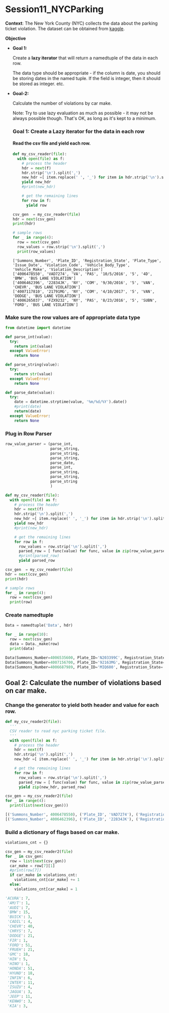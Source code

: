 # Session11_NYCParking
**Context**: The New York County (NYC) collects the data about the parking ticket violation. The dataset can be obtained from [kaggle](https://www.kaggle.com/new-york-city/nyc-parking-tickets).

**Objective**

 * **Goal 1:**

   Create a **lazy iterator** that will return a namedtuple of the data in each row. 

   The data type should be appropriate - if the column is date, you should be storing dates in the named tuple. If the field is integer, then it should be stored as integer. etc.

 * **Goal-2:**

   Calculate the number of violations by car make.

   Note: Try to use lazy evaluation as much as possible - it may not be always possible though. That's OK, as long as it's kept to a minimum.

   

   ### Goal 1: Create a Lazy iterator for the data in each row

   #### Read the csv file and yield each row.

   ```python
   def my_csv_reader(file):
     with open(file) as f:
       # process the header
       hdr = next(f)
       hdr.strip('\n').split(',')
       new_hdr =[ item.replace(' ', '_') for item in hdr.strip('\n').split(',')]
       yield new_hdr
       #print(new_hdr)
   
       # get the remaining lines
       for row in f:
         yield row
   ```

   ```python
   csv_gen  = my_csv_reader(file)
   hdr = next(csv_gen)
   print(hdr)
   
   # sample rows
   for _ in range(4):
     row = next(csv_gen)
     row_values = row.strip('\n').split(',')
     print(row_values)
   ```

   

   ```
   ['Summons_Number', 'Plate_ID', 'Registration_State', 'Plate_Type', 'Issue_Date', 'Violation_Code', 'Vehicle_Body_Type', 'Vehicle_Make', 'Violation_Description']
   ['4006478550', 'VAD7274', 'VA', 'PAS', '10/5/2016', '5', '4D', 'BMW', 'BUS LANE VIOLATION']
   ['4006462396', '22834JK', 'NY', 'COM', '9/30/2016', '5', 'VAN', 'CHEVR', 'BUS LANE VIOLATION']
   ['4007117810', '21791MG', 'NY', 'COM', '4/10/2017', '5', 'VAN', 'DODGE', 'BUS LANE VIOLATION']
   ['4006265037', 'FZX9232', 'NY', 'PAS', '8/23/2016', '5', 'SUBN', 'FORD', 'BUS LANE VIOLATION']
   ```

### Make sure the row values are of appropriate data type

```python
from datetime import datetime

def parse_int(value):
  try:
    return int(value)
  except ValueError:
    return None

def parse_string(value):
  try:
    return str(value)
  except ValueError:
    return None

def parse_date(value):
  try:
    date = datetime.strptime(value, '%m/%d/%Y').date()
    #print(date)
    return(date)
  except ValueError:
    return None
```

### Plug in Row Parser

```python
row_value_parser = (parse_int,
                    parse_string,
                    parse_string,
                    parse_string,
                    parse_date,
                    parse_int,
                    parse_string,
                    parse_string,
                    parse_string
                    )

def my_csv_reader(file):
  with open(file) as f:
    # process the header
    hdr = next(f)
    hdr.strip('\n').split(',')
    new_hdr =[ item.replace(' ', '_') for item in hdr.strip('\n').split(',')]
    yield new_hdr
    #print(new_hdr)

    # get the remaining lines
    for row in f:
      row_values = row.strip('\n').split(',')
      parsed_row = [ func(value) for func, value in zip(row_value_parser, row_values)]
      #print(parsed_row)
      yield parsed_row
```

```python
csv_gen  = my_csv_reader(file)
hdr = next(csv_gen)
print(hdr)

# sample rows
for _ in range(4):
  row = next(csv_gen)
  print(row)
```

### Create namedtuple

```python
Data = namedtuple('Data', hdr)

for _ in range(10):
  row = next(csv_gen)
  data = Data._make(row)
  print(data)

```

```python
Data(Summons_Number=4006535600, Plate_ID='N203399C', Registration_State='NY', Plate_Type='OMT', Issue_Date=datetime.date(2016, 10, 19), Violation_Code=5, Vehicle_Body_Type='SUBN', Vehicle_Make='FORD', Violation_Description='BUS LANE VIOLATION')
Data(Summons_Number=4007156700, Plate_ID='92163MG', Registration_State='NY', Plate_Type='COM', Issue_Date=datetime.date(2017, 4, 13), Violation_Code=5, Vehicle_Body_Type='VAN', Vehicle_Make='FRUEH', Violation_Description='BUS LANE VIOLATION')
Data(Summons_Number=4006687989, Plate_ID='MIQ600', Registration_State='SC', Plate_Type='PAS', Issue_Date=datetime.date(2016, 11, 21), Violation_Code=5, Vehicle_Body_Type='VN', Vehicle_Make='HONDA', Violation_Description='BUS LANE VIOLATION')
```



## Goal 2: Calculate the number of violations based on car make.

### Change the generator to yield both header and value for each row.

```python
def my_csv_reader2(file):
  '''
  CSV reader to read nyc parking ticket file.
  '''
  with open(file) as f:
    # process the header
    hdr = next(f)
    hdr.strip('\n').split(',')
    new_hdr =[ item.replace(' ', '_') for item in hdr.strip('\n').split(',')]

    # get the remaining lines
    for row in f:
      row_values = row.strip('\n').split(',')
      parsed_row = [ func(value) for func, value in zip(row_value_parser, row_values)]
      yield zip(new_hdr, parsed_row)
```

```python
csv_gen = my_csv_reader2(file)
for _ in range(4):
  print(list(next(csv_gen)))
```

```python
[('Summons_Number', 4006478550), ('Plate_ID', 'VAD7274'), ('Registration_State', 'VA'), ('Plate_Type', 'PAS'), ('Issue_Date', datetime.date(2016, 10, 5)), ('Violation_Code', 5), ('Vehicle_Body_Type', '4D'), ('Vehicle_Make', 'BMW'), ('Violation_Description', 'BUS LANE VIOLATION')]
[('Summons_Number', 4006462396), ('Plate_ID', '22834JK'), ('Registration_State', 'NY'), ('Plate_Type', 'COM'), ('Issue_Date', datetime.date(2016, 9, 30)), ('Violation_Code', 5), ('Vehicle_Body_Type', 'VAN'), ('Vehicle_Make', 'CHEVR'), ('Violation_Description', 'BUS LANE VIOLATION')]
```

### Build a dictionary of flags based on car make.

```python
violations_cnt = {}

csv_gen = my_csv_reader2(file)
for _ in csv_gen:
  row = list(next(csv_gen))
  car_make = row[7][1]
  #print(row[7])
  if car_make in violations_cnt:
    violations_cnt[car_make] += 1
  else:
    violations_cnt[car_make] = 1
```

```python
'ACURA': 7,
 'AM/T': 1,
 'AUDI': 7,
 'BMW': 15,
 'BUICK': 3,
 'CADIL': 4,
 'CHEVR': 40,
 'CHRYS': 7,
 'DODGE': 21,
 'FIR': 1,
 'FORD': 51,
 'FRUEH': 21,
 'GMC': 18,
 'HIN': 5,
 'HINO': 1,
 'HONDA': 51,
 'HYUND': 18,
 'INFIN': 6,
 'INTER': 11,
 'ISUZU': 4,
 'JAGUA': 3,
 'JEEP': 11,
 'KENWO': 3,
 'KIA': 3,
```

